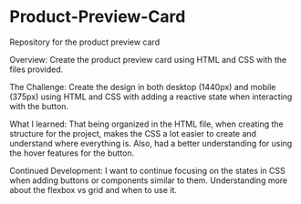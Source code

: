 # Product-Preview-Card
Repository for the product preview card


Overview:
  Create the product preview card using HTML and CSS with the files provided.
  
The Challenge:
  Create the design in both desktop (1440px) and mobile (375px) using HTML and CSS with adding a reactive state when interacting with the button.
  
What I learned:
  That being organized in the HTML file, when creating the structure for the project, makes the CSS a lot easier to create and understand where everything is. Also, had a better understanding for using the hover features for the button.
  
 Continued Development:
  I want to continue focusing on the states in CSS when adding buttons or components similar to them. Understanding more about the flexbox vs grid and when to use it.

